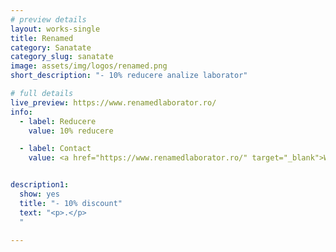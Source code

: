 ```yaml
---
# preview details
layout: works-single
title: Renamed
category: Sanatate
category_slug: sanatate
image: assets/img/logos/renamed.png
short_description: "- 10% reducere analize laborator"

# full details
live_preview: https://www.renamedlaborator.ro/
info:
  - label: Reducere
    value: 10% reducere

  - label: Contact
    value: <a href="https://www.renamedlaborator.ro/" target="_blank">Website</a>


description1:
  show: yes
  title: "- 10% discount"
  text: "<p>.</p>
  "

---
```

